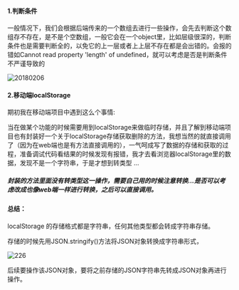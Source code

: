 #### 1.判断条件

一般情况下，我们会根据后端传来的一个数组去进行一些操作，会先去判断这个数组存不存在，是不是个空数组，一般它会在一个object里，比如层级很深的，判断条件也是需要判断全的，以免它的上一层或者上上层不存在都是会出错的。会报的错如Cannot read property 'length' of undefined，就可以考虑是否是判断条件不严谨导致的

![20180206](https://github.com/xbb-web/Conclusion/blob/master/20180206.png)



#### 2.移动端localStorage

期初我在移动端项目中遇到这么个事情:

当在做某个功能的时候需要用到localStorage来做临时存储，并且了解到移动端项目也有封装好一个关于localStorage存储获取删除的方法，我想当然的就直接调用了（因为在web端也是有方法直接调用的），一气呵成写了数据的存储和获取的过程，准备调试代码看结果的时候发现有报错，我才去看浏览器localStorage里的数据，发现不是一个字符串，于是才想到转类型 ...

##### 封装的方法里面没有转类型这一操作，需要自己用的时候注意转换...是否可以考虑改成也像web端一样进行转换，之后可以直接调用。

#### 总结：

localStorage 的存储格式都是字符串，任何其他类型都会转成字符串存储。

存储的时候先用JSON.stringify()方法将JSON对象转换成字符串形式，

![226](https://github.com/xbb-web/Conclusion/blob/master/226.png)

后续要操作该JSON对象，要将之前存储的JSON字符串先转成JSON对象再进行操作。
